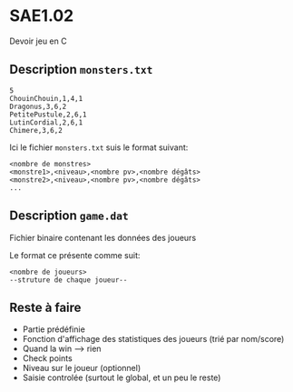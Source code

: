 # SAE1.02

Devoir jeu en C

## Description  ```monsters.txt```

```
5
ChouinChouin,1,4,1
Dragonus,3,6,2
PetitePustule,2,6,1
LutinCordial,2,6,1
Chimere,3,6,2
```

Ici le fichier ```monsters.txt``` suis le format suivant:

```
<nombre de monstres>
<monstre1>,<niveau>,<nombre pv>,<nombre dégâts>
<monstre2>,<niveau>,<nombre pv>,<nombre dégâts>
...
```

## Description ```game.dat```

Fichier binaire contenant les données des joueurs

Le format ce présente comme suit:

```
<nombre de joueurs>
--struture de chaque joueur--
```

## Reste à faire

- Partie prédéfinie
- Fonction d'affichage des statistiques des joueurs (trié par nom/score)
- Quand la win --> rien
- Check points
- Niveau sur le joueur (optionnel)
- Saisie controlée (surtout le global, et un peu le reste)

